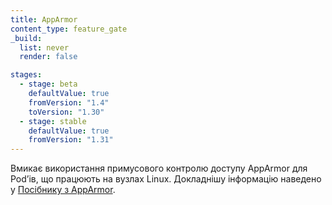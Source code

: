 ```yaml
---
title: AppArmor
content_type: feature_gate
_build:
  list: never
  render: false

stages:
  - stage: beta
    defaultValue: true
    fromVersion: "1.4"
    toVersion: "1.30"
  - stage: stable
    defaultValue: true
    fromVersion: "1.31"
---
```

Вмикає використання примусового контролю доступу AppArmor для Podʼів, що працюють на вузлах Linux. Докладнішу інформацію наведено у [Посібнику з AppArmor](/docs/tutorials/security/apparmor/).
